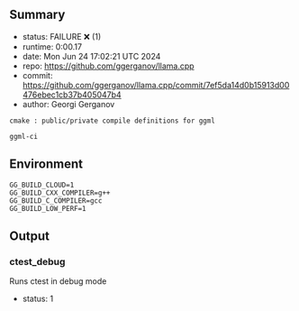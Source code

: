 ## Summary

- status:  FAILURE ❌ (1)
- runtime: 0:00.17
- date:    Mon Jun 24 17:02:21 UTC 2024
- repo:    https://github.com/ggerganov/llama.cpp
- commit:  https://github.com/ggerganov/llama.cpp/commit/7ef5da14d0b15913d00476ebec1cb37b405047b4
- author:  Georgi Gerganov
```
cmake : public/private compile definitions for ggml

ggml-ci
```

## Environment

```
GG_BUILD_CLOUD=1
GG_BUILD_CXX_COMPILER=g++
GG_BUILD_C_COMPILER=gcc
GG_BUILD_LOW_PERF=1
```

## Output

### ctest_debug

Runs ctest in debug mode
- status: 1
```

```

